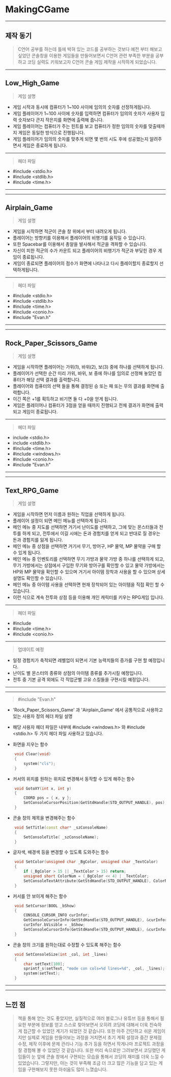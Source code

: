 # MakingCGame
------------
## 제작 동기
> C언어 공부를 하는데 틀에 박혀 있는 코드를 공부하는 것보다 예전 부터 해보고 싶었던 콘솔창을 이용한 게임들을 만들어보면서 C언어 관련 부족한 부분을 공부하고 코딩 실력도 키워보고자
C언어 콘솔 게임 제작을 시작하게 되었습니다.
------------
## Low_High_Game
> 게임 설명
  + 게임 시작과 동시에 컴퓨터가 1~100 사이에 임의의 숫자를 선정하게됩니다.
  + 게임 플레이어가 1~100 사이에 숫자를 입력하면 컴퓨터가 임의의 숫자가 사용자 입력 숫자보다 큰지 작은지를 화면에 출력해 줍니다.
  + 게임 플레이어는 컴퓨터가 주는 힌트를 보고 컴퓨터가 정한 임의의 숫자를 맞출때까지 게임은 동일한 방식으로 진행됩니다.
  + 게임 플레이어가 임의의 숫자를 맞추게 되면 몇 번의 시도 후에 성공했는지 알려주면서 게임은 종료하게 됩니다.
 ------------
 > 헤더 파일
  + #include <stdio.h>
  + #include <stdlib.h>
  + #include <time.h>
 ------------
 ------------
 ## Airplain_Game
 > 게임 설명
  + 게임을 시작하면 적군이 콘솔 창 위에서 부터 내려오게 됩니다.
  + 플레이어는 방향키를 이용해서 플레이어의 비행기를 움직일 수 있습니다.
  + 또한 Spacebar를 이용해서 총알을 발사해서 적군을 격파할 수 있습니다. 
  + 자신이 피한 적군의 수가 카운트 되고 플레이어의 비행기가 적군과 부딪힌 경우 게임이 종료됩니다.
  + 게임이 종료되면 플레이어의 점수가 화면에 나타나고 다시 플레이할지 종료할지 선택하게됩니다.
------------
 > 헤더 파일
  + #include <stdio.h>
  + #include <stdlib.h>
  + #include <time.h>
  + #include <conio.h>
  + #include "Evan.h"
------------
------------
## Rock_Paper_Scissors_Game
> 게임 설명
  + 게임을 시작하면 플레이어는 가위(1), 바위(2), 보(3) 중에 하나를 선택하게 됩니다.
  + 플레이어가 선택한 순간 미리 가위, 바위, 보 중에 하나를 임의로 선정해 놓았던 컴퓨터가 해당 선택 결과를 출력합니다.
  + 플레이어와 컴퓨터의 선택 들을 통해 결정된 승 또는 패 또는 무의 결과를 화면에 출력합니다.
  + 이긴 쪽은 +1를 획득하고 비기면 둘 다 +0을 얻게 됩니다.
  + 게임은 플레이어나 컴퓨터가 3점을 얻을 때까지 진행되고 전체 결과가 화면에 출력되고 게임이 종료됩니다.
------------
 > 헤더 파일
  + include <stdio.h>
  + include <stdlib.h>
  + #include <time.h>
  + #include <windows.h>
  + #include <conio.h>
  + #include "Evan.h"
------------
------------
## Text_RPG_Game
> 게임 설명
  + 게임을 시작하면 먼저 이름과 원하는 직업을 선택하게 됩니다.
  + 플레이어 설정이 되면 메인 메뉴를 선택하게 됩니다.
  + 메인 메뉴 중 지도를 선택하면 거기서 난이도를 선택하고, 그에 맞는 몬스터들과 전투를 하게 되고, 전투에서 이길 시에는 돈과 경험치를 얻게 되고 반대로 질 경우는 돈과 경험치를 잃게 됩니다.
  + 메인 메뉴 중 상점을 선택하면 거기서 무기, 방어구, HP 물약, MP 물약을 구매 할 수 있게 됩니다.
  + 메인 메뉴 중 인벤토리를 선택하면 무기 가방과 물약 가방 중 하나를 선택하게 되고, 무기 가방에서는 상점에서 구입한 무기와 방어구를 확인할 수 있고 물약 가방에서는 HP와 MP 물약을 확인할 수 있으며 거기서 아이템 장착과 사용을 할 수 있으며 상세 설명도 확인할 수 있습니다.
  + 메인 메뉴 중 아이템 사용을 선택하면 현재 장착되어 있는 아이템을 직접 확인 할 수 있습니다.
  + 이런 식으로 계속 전투와 상점 등을 이용해 개인 캐릭터를 키우는 RPG게임 입니다.
------------
> 헤더 파일
  + #include <iostream>
  + #include <time.h>
  + #include <conio.h> 
------------
> 업데이트 예정
  + 일정 경험치가 축적되면 레벨업이 되면서 기본 능력치들의 증가를 구현 할 예정입니다.
  + 난이도 별 몬스터의 종류와 상점의 아이템 종류를 추가시킬 예정입니다.
  + 전투 중 기본 공격 외에도 각 직업군별 고유 스킬들을 구현시킬 예정입니다.
------------
------------
> #include "Evan.h"
  + 'Rock_Paper_Scissors_Game' 과 'Airplain_Game' 에서 공통적으로 사용하고 있는 사용자 정의 헤더 파일 설명
  + 해당 사용자 헤더 파일은 내부에 #include <windows.h> 와 #include <stdio.h> 두 가지 헤더 파일 사용하고 있습니다.
  
  + 화면을 지우는 함수
``` C++
    void Clear(void) 
    {
	    system("cls");
    }
```
+ 커서의 위치를 원하는 위치로 변경해서 동작할 수 있게 해주는 함수
``` C++
    void GotoXY(int x, int y)
    {
	    COORD pos = { x, y };
	    SetConsoleCursorPosition(GetStdHandle(STD_OUTPUT_HANDLE), pos);
    }
```
+ 콘솔 창의 제목을 변경해주는 함수
``` C++
    void SetTitle(const char* _szConsoleName)
    {
	    SetConsoleTitle( _szConsoleName);
    }
```
+  글자색, 배경색 등을 변경할 수 있도록 도와주는 함수
    
``` C++
    void SetColor(unsigned char _BgColor, unsigned char _TextColor)
    {
	    if (_BgColor > 15 || _TextColor > 15) return;
	    unsigned short ColorNum = (_BgColor << 4) | _TextColor;
	    SetConsoleTextAttribute(GetStdHandle(STD_OUTPUT_HANDLE), ColorNum);
    }
```
+ 커서를 안 보이게 해주는 함수
``` C++
    void SetCursor(BOOL _bShow)
    {
	    CONSOLE_CURSOR_INFO curInfor;
	    GetConsoleCursorInfo(GetStdHandle(STD_OUTPUT_HANDLE), &curInfor);
	    curInfor.bVisible = _bShow;
	    SetConsoleCursorInfo(GetStdHandle(STD_OUTPUT_HANDLE), &curInfor);
    }  
```
+ 콘솔 창의 크기를 원하는대로 수정할 수 있도록 해주는 함수
``` C++
    void SetConsoleSize(int _col, int _lines)
    { 
	    char setText[100];
	    sprintf_s(setText, "mode con cols=%d lines=%d", _col, _lines);
	    system(setText);
    }
```
------------
------------     
## 느낀 점
> 책을 통해 얻는 것도 좋았지만, 실질적으로 여러 블로그나 유튜브 등을 통해서 필요한 부분에 정보를 얻고 스스로 찾아보면서 오히려 코딩에 대해서 더욱 친숙하게 접근할 수 있었던 계기가
되었던 것 같습니다. 또한 아주 간단하고 쉬운 게임이지만 실제로 게임을 만들어보는 과정을 거치면서 초기 계획 설정과 중간 문제점 수정, 제작 이후에 문제 관리나 기능 추가 등을 하면서
작게나마 프로젝트 과정을 잘 경험해 볼 수 있었던 것 같습니다. 또한 머리 속으로만 그려보면서 코딩했던 게임들이 눈 앞에 콘솔 창에서 구현되는 모습을 통해서 코딩의 재미를 더욱 느낄 수
 있었습니다. 그렇지만, 아는 것이 부족해 조금 더 크고 많은 기능을 담고 있는 게임을 구현해보지 못한 아쉬움도 많이 느꼈습니다.






